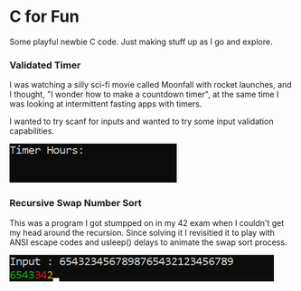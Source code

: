 # C for Fun
Some playful newbie C code. Just making stuff up as I go and explore.

### Validated Timer

I was watching a silly sci-fi movie called Moonfall with rocket launches, and I thought, "I wonder how to make a countdown timer", at the same time I was looking at intermittent fasting apps with timers.


I wanted to try scanf for inputs and wanted to try some input validation capabilities.

![timer_gif](https://github.com/kierenwuest/CforFun/blob/main/demo_gifs/Timer.gif)

### Recursive Swap Number Sort

This was a program I got stumpped on in my 42 exam when I couldn't get my head around the recursion. Since solving it I revisitied it to play with ANSI escape codes and usleep() delays to animate the swap sort process. 

![sort_gif](https://github.com/kierenwuest/CforFun/blob/main/demo_gifs/Sort.gif)
